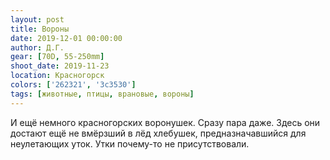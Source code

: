 ```yaml
---
layout: post
title: Вороны
date: 2019-12-01 00:00:00
author: Д.Г.
gear: [70D, 55-250mm]
shoot_date: 2019-11-23
location: Красногорск
colors: ['262321', '3c3530']
tags: [животные, птицы, врановые, вороны]
---
```

И ещё немного красногорских воронушек. Сразу пара даже. Здесь они достают ещё не вмёрзший в лёд хлебушек, предназначавшийся для неулетающих уток. Утки почему-то не присутствовали.
